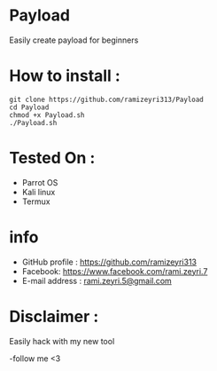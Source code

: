 # Payload
Easily create payload for beginners
# How to install :
```
git clone https://github.com/ramizeyri313/Payload
cd Payload
chmod +x Payload.sh
./Payload.sh
```
# Tested On :
* Parrot OS 
* Kali linux
* Termux
# info
* GitHub profile : https://github.com/ramizeyri313
* Facebook: https://www.facebook.com/rami.zeyri.7
* E-mail address : rami.zeyri.5@gmail.com
# Disclaimer :
Easily hack with my new tool

-follow me <3

